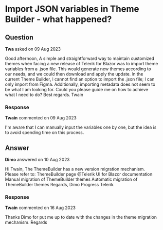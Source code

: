 # Import JSON variables in Theme Builder - what happened?

## Question

**Twa** asked on 09 Aug 2023

Good afternoon, A simple and straightforward way to maintain customized themes when facing a new release of Telerik for Blazor was to import theme variables from a .json file. This would generate new themes according to our needs, and we could then download and apply the update. In the current Theme Builder, I cannot find an option to import the .json file; I can only import from Figma. Additionally, importing metadata does not seem to be what I am looking for. Could you please guide me on how to achieve what I need to do? Best regards. Twain

### Response

**Twain** commented on 09 Aug 2023

I'm aware that I can manually input the variables one by one, but the idea is to avoid spending time on this process.

## Answer

**Dimo** answered on 10 Aug 2023

Hi Twain, The ThemeBuilder has a new version migration mechanism. Please refer to: ThemeBuilder page @Telerik UI for Blazor documentation Manual migration of ThemeBuilder themes Automatic migration of ThemeBuilder themes Regards, Dimo Progress Telerik

### Response

**Twain** commented on 16 Aug 2023

Thanks Dimo for put me up to date with the changes in the theme migration mechanism. Regards
